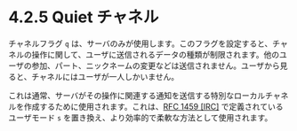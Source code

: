 # 4.2.5 Quiet チャネル

チャネルフラグ `q` は、サーバのみが使用します。このフラグを設定すると、チャネルの操作に関して、ユーザに送信されるデータの種類が制限されます。他のユーザの参加、パート、ニックネームの変更などは送信されません。ユーザから見ると、チャネルにはユーザが一人しかいません。

これは通常、サーバがその操作に関連する通知を送信する特別なローカルチャネルを作成するために使用されます。これは、[RFC 1459 [IRC]](https://solareenlo.com/rfc1459) で定義されているユーザモード `s` を置き換え、より効率的で柔軟な方法として使用されます。
